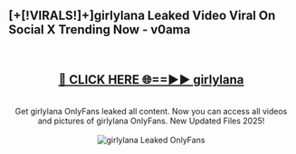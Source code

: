 <h2>[+[!VIRALS!]+]girlylana Leaked Video Viral On Social X Trending Now - v0ama</h2>
<br>
<div align="center">
<h2><a href="https://libra.edu.pl?girlylana" rel="nofollow">🔴 CLICK HERE 🌐==►► girlylana</a></h2>
<br>
Get girlylana OnlyFans leaked all content. Now you can access all videos and pictures of girlylana OnlyFans. New Updated Files 2025!
<br>
<br>
<a href="https://libra.edu.pl?girlylana" rel="nofollow" data-target="animated-image.originalLink"><img src="https://i.ibb.co.com/WyWwxjT/player-gif2.gif" alt="girlylana Leaked OnlyFans" style="max-width: 100%; display: inline-block;" data-target="animated-image.originalImage"></a>
</div>
<br>